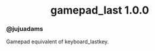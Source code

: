<h1 align="center">gamepad_last 1.0.0</h1>

### @jujuadams

Gamepad equivalent of keyboard_lastkey.
